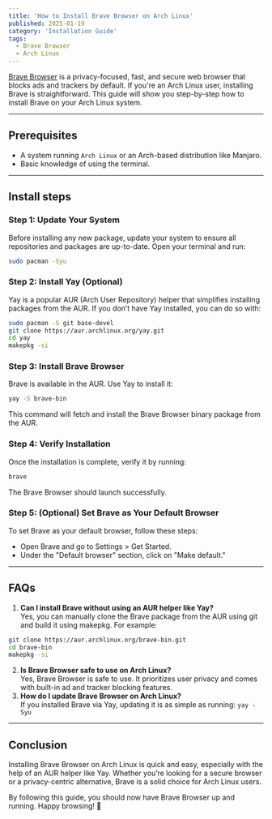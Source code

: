```yaml
---
title: 'How to Install Brave Browser on Arch Linux'
published: 2025-01-19
category: 'Installation Guide'
tags:
  - Brave Browser
  - Arch Linux
---
```


[Brave Browser](https://aur.archlinux.org/packages/brave-bin) is a privacy-focused, fast, and secure web browser that blocks ads and trackers by default. If you're an Arch Linux user, installing Brave is straightforward. This guide will show you step-by-step how to install Brave on your Arch Linux system.

---

## Prerequisites
- A system running `Arch Linux` or an Arch-based distribution like Manjaro.
- Basic knowledge of using the terminal.

---

## Install steps

### Step 1: Update Your System
Before installing any new package, update your system to ensure all repositories and packages are up-to-date. Open your terminal and run:
```bash
sudo pacman -Syu
```

### Step 2: Install Yay (Optional)
Yay is a popular AUR (Arch User Repository) helper that simplifies installing packages from the AUR. If you don’t have Yay installed, you can do so with:
```bash
sudo pacman -S git base-devel
git clone https://aur.archlinux.org/yay.git
cd yay
makepkg -si
```

### Step 3: Install Brave Browser
Brave is available in the AUR. Use Yay to install it:
```bash
yay -S brave-bin
```
This command will fetch and install the Brave Browser binary package from the AUR.

### Step 4: Verify Installation
Once the installation is complete, verify it by running:
```bash
brave
```
The Brave Browser should launch successfully.

### Step 5: (Optional) Set Brave as Your Default Browser
To set Brave as your default browser, follow these steps:
- Open Brave and go to Settings > Get Started.
- Under the "Default browser" section, click on "Make default."

---

## FAQs
1. **Can I install Brave without using an AUR helper like Yay?** <br>
Yes, you can manually clone the Brave package from the AUR using git and build it using makepkg. For example:
```bash
git clone https://aur.archlinux.org/brave-bin.git
cd brave-bin
makepkg -si
```
2. **Is Brave Browser safe to use on Arch Linux?** <br>
Yes, Brave Browser is safe to use. It prioritizes user privacy and comes with built-in ad and tracker blocking features.
3. **How do I update Brave Browser on Arch Linux?** <br>
If you installed Brave via Yay, updating it is as simple as running: `yay -Syu`

---

## Conclusion
Installing Brave Browser on Arch Linux is quick and easy, especially with the help of an AUR helper like Yay. Whether you’re looking for a secure browser or a privacy-centric alternative, Brave is a solid choice for Arch Linux users.

By following this guide, you should now have Brave Browser up and running. Happy browsing! 🚀